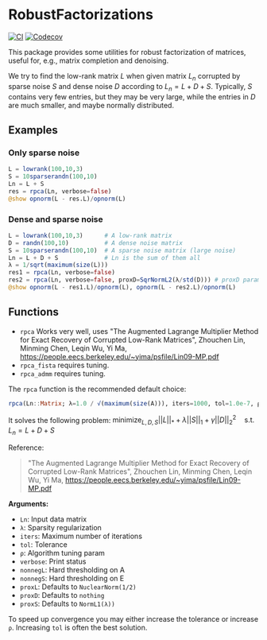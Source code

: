 # RobustFactorizations

[![CI](https://github.com/baggepinnen/RobustFactorizations.jl/workflows/CI/badge.svg)](https://github.com/baggepinnen/RobustFactorizations.jl/actions)
[![Codecov](https://codecov.io/gh/baggepinnen/RobustFactorizations.jl/branch/master/graph/badge.svg)](https://codecov.io/gh/baggepinnen/RobustFactorizations.jl)

This package provides some utilities for robust factorization of matrices, useful for, e.g., matrix completion and denoising.

We try to find the low-rank matrix $L$ when given matrix $L_n$ corrupted by sparse noise $S$ and dense noise $D$ according to $L_n = L + D + S$. Typically, $S$ contains very few entries, but they may be very large, while the entries in $D$ are much smaller, and maybe normally distributed.

## Examples

### Only sparse noise
```julia
L = lowrank(100,10,3)
S = 10sparserandn(100,10)
Ln = L + S
res = rpca(Ln, verbose=false)
@show opnorm(L - res.L)/opnorm(L)
```
### Dense and sparse noise
```julia
L = lowrank(100,10,3)      # A low-rank matrix
D = randn(100,10)          # A dense noise matrix
S = 10sparserandn(100,10)  # A sparse noise matrix (large noise)
Ln = L + D + S             # Ln is the sum of them all
λ = 1/sqrt(maximum(size(L)))
res1 = rpca(Ln, verbose=false)
res2 = rpca(Ln, verbose=false, proxD=SqrNormL2(λ/std(D))) # proxD parameter might need tuning
@show opnorm(L - res1.L)/opnorm(L), opnorm(L - res2.L)/opnorm(L)
```

## Functions
- `rpca` Works very well, uses "The Augmented Lagrange Multiplier Method for Exact Recovery of Corrupted Low-Rank Matrices", Zhouchen Lin, Minming Chen, Leqin Wu, Yi Ma, https://people.eecs.berkeley.edu/~yima/psfile/Lin09-MP.pdf
- `rpca_fista` requires tuning.
- `rpca_admm` requires tuning.


The `rpca` function is the recommended default choice:
```julia
rpca(Ln::Matrix; λ=1.0 / √(maximum(size(A))), iters=1000, tol=1.0e-7, ρ=1.5, verbose=false, nonnegL=false, nonnegS=false, nukeA=true)
```
It solves the following problem:
$\operatorname{minimize}_{L,D,S} ||L||_* + \lambda ||S||_1 + \gamma ||D||^2_2 \quad \text{s.t. } L_n = L+D+S$

Reference:
> "The Augmented Lagrange Multiplier Method for Exact Recovery of Corrupted Low-Rank Matrices", Zhouchen Lin, Minming Chen, Leqin Wu, Yi Ma, https://people.eecs.berkeley.edu/~yima/psfile/Lin09-MP.pdf

**Arguments:**
- `Ln`: Input data matrix
- `λ`: Sparsity regularization
- `iters`: Maximum number of iterations
- `tol`: Tolerance
- `ρ`: Algorithm tuning param
- `verbose`: Print status
- `nonnegL`: Hard thresholding on A
- `nonnegS`: Hard thresholding on E
- `proxL`: Defaults to `NuclearNorm(1/2)`
- `proxD`: Defaults to `nothing`
- `proxS`: Defaults to `NormL1(λ))`

To speed up convergence you may either increase the tolerance or increase `ρ`. Increasing `tol` is often the best solution.